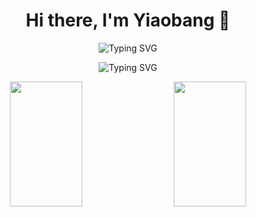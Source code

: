 <h1 align="center">Hi there, I'm Yiaobang 👋</h1>

<p align="center">
  <img src="https://readme-typing-svg.herokuapp.com?font=Fira+Code&pause=1000&color=F75C7E&center=true&vCenter=true&width=435&lines=世事不可强求;快乐长存" alt="Typing SVG" />
</p>
<p align="center">
  <img src="https://readme-typing-svg.herokuapp.com?font=Fira+Code&pause=1000&color=F75C7E&center=true&vCenter=true&width=435&lines=Things+in+life+cannot+be+forced;+happiness+endures" alt="Typing SVG" />
</p>

   <p align="center" style="display: flex; justify-content: space-between; align-items: stretch;">
     <img style="width: 48%; height: 200px; object-fit: contain;" src="https://github-readme-stats.vercel.app/api?username=yiaobang&show_icons=true&theme=highcontrast" />
     <img style="width: 48%; height: 200px; object-fit: contain;" src="https://github-readme-stats.vercel.app/api/top-langs/?username=yiaobang&layout=compact&langs_count=6&theme=highcontrast" />
   </p>
   


